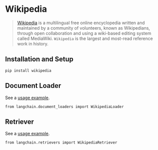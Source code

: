 Wikipedia
=========

> [Wikipedia](https://wikipedia.org/) is a multilingual free online encyclopedia written and maintained by a community of volunteers, known as Wikipedians, through open collaboration and using a wiki-based editing system called MediaWiki. `Wikipedia` is the largest and most-read reference work in history.

Installation and Setup[​](#installation-and-setup "Direct link to Installation and Setup")
------------------------------------------------------------------------------------------

    pip install wikipedia

Document Loader[​](#document-loader "Direct link to Document Loader")
---------------------------------------------------------------------

See a [usage example](/docs/modules/data_connection/document_loaders/integrations/wikipedia.html).

    from langchain.document_loaders import WikipediaLoader

Retriever[​](#retriever "Direct link to Retriever")
---------------------------------------------------

See a [usage example](/docs/modules/data_connection/retrievers/integrations/wikipedia.html).

    from langchain.retrievers import WikipediaRetriever